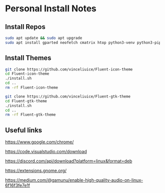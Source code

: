 # Personal Install Notes

## Install Repos

```bash
sudo apt update && sudo apt upgrade
sudo apt install gparted neofetch cmatrix htop python3-venv python3-pip gnome-tweaks gnome-shell-extensions git screen mc ssh fonts-noto gdebi curl libreoffice-calc libreoffice-gtk3 libreoffice-style-breeze fonts-dejavu
```

## Install Themes

```bash
git clone https://github.com/vinceliuice/Fluent-icon-theme
cd Fluent-icon-theme
./install.sh
cd ..
rm -rf Fluent-icon-theme

git clone https://github.com/vinceliuice/Fluent-gtk-theme
cd Fluent-gtk-theme
./install.sh
cd ..
rm -rf Fluent-gtk-theme
```

## Useful links

https://www.google.com/chrome/

https://code.visualstudio.com/download

https://discord.com/api/download?platform=linux&format=deb

https://extensions.gnome.org/

https://medium.com/@gamunu/enable-high-quality-audio-on-linux-6f16f3fe7e1f
